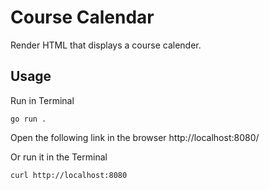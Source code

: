 # Course Calendar

Render HTML that displays a course calender.

## Usage

Run in Terminal

```
go run .
```

Open the following link in the browser
http://localhost:8080/

Or run it in the Terminal

```
curl http://localhost:8080
```
